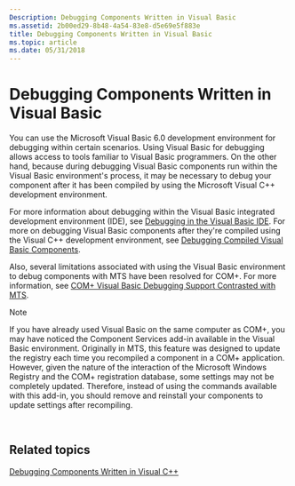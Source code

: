 ```yaml
---
Description: Debugging Components Written in Visual Basic
ms.assetid: 2b00ed29-8b48-4a54-83e8-d5e69e5f883e
title: Debugging Components Written in Visual Basic
ms.topic: article
ms.date: 05/31/2018
---
```


# Debugging Components Written in Visual Basic

You can use the Microsoft Visual Basic 6.0 development environment for debugging within certain scenarios. Using Visual Basic for debugging allows access to tools familiar to Visual Basic programmers. On the other hand, because during debugging Visual Basic components run within the Visual Basic environment's process, it may be necessary to debug your component after it has been compiled by using the Microsoft Visual C++ development environment.

For more information about debugging within the Visual Basic integrated development environment (IDE), see [Debugging in the Visual Basic IDE](debugging-in-the-visual-basic-ide.md). For more on debugging Visual Basic components after they're compiled using the Visual C++ development environment, see [Debugging Compiled Visual Basic Components](debugging-compiled-visual-basic-components.md).

Also, several limitations associated with using the Visual Basic environment to debug components with MTS have been resolved for COM+. For more information, see [COM+ Visual Basic Debugging Support Contrasted with MTS](com--visual-basic-debugging-support-contrasted-with-mts.md).

> [!Note]  
> If you have already used Visual Basic on the same computer as COM+, you may have noticed the Component Services add-in available in the Visual Basic environment. Originally in MTS, this feature was designed to update the registry each time you recompiled a component in a COM+ application. However, given the nature of the interaction of the Microsoft Windows Registry and the COM+ registration database, some settings may not be completely updated. Therefore, instead of using the commands available with this add-in, you should remove and reinstall your components to update settings after recompiling.

 

## Related topics

<dl> <dt>

[Debugging Components Written in Visual C++](debugging-components-written-in-visual-c--.md)
</dt> </dl>

 

 




